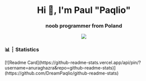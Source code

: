 <h1 align="center">Hi 👋, I'm Paul "Paqlio"</h1>
<h3 align="center">noob programmer from Poland</h3>
<center>
<image src=https://discord.c99.nl/widget/theme-1/709888532226899989.png> </image>
</center>


<h3 align="left">📊 ┆ Statistics</h3>
[![Readme Card](https://github-readme-stats.vercel.app/api/pin/?username=anuraghazra&repo=github-readme-stats)](https://github.com/DreamPaqlio/github-readme-stats)
 
